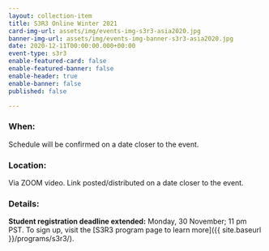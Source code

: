 ```yaml
---
layout: collection-item
title: S3R3 Online Winter 2021
card-img-url: assets/img/events-img-s3r3-asia2020.jpg
banner-img-url: assets/img/events-img-banner-s3r3-asia2020.jpg
date: 2020-12-11T00:00:00.000+00:00
event-type: s3r3
enable-featured-card: false
enable-featured-banner: false
enable-header: true
enable-banner: false
published: false

---
```

### **When:**

Schedule will be confirmed on a date closer to the event.

### **Location:**

Via ZOOM video. Link posted/distributed on a date closer to the event.

### **Details:**

**Student registration deadline extended:** Monday, 30 November; 11 pm PST. To sign up, visit the [S3R3 program page to learn more]({{ site.baseurl }}/programs/s3r3/).